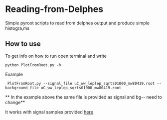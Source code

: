 # Reading-from-Delphes
 Simple pyroot scripts to read from delphes output and produce simple histogra,ms

## How to use 
To get info on how to run open terminal and write 

```
python PlotFromRoot.py -h
```

Example 
```
 PlotFromRoot.py --signal_file uC_ww_leplep_sqrts01000_mw80419.root --background_file uC_ww_leplep_sqrts01000_mw80419.root
```
** In the example above the same file is provided as signal and bg-- need to change**

It works with signal samples provided [here](https://bilpa.docs.cern.ch/projects/wmass/samples/)

